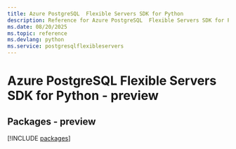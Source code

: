 ```yaml
---
title: Azure PostgreSQL  Flexible Servers SDK for Python
description: Reference for Azure PostgreSQL  Flexible Servers SDK for Python
ms.date: 08/20/2025
ms.topic: reference
ms.devlang: python
ms.service: postgresqlflexibleservers
---
```

# Azure PostgreSQL  Flexible Servers SDK for Python - preview
## Packages - preview
[!INCLUDE [packages](postgresql--flexible-servers-index.md)]